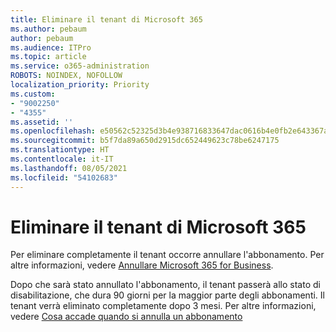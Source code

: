 ```yaml
---
title: Eliminare il tenant di Microsoft 365
ms.author: pebaum
author: pebaum
ms.audience: ITPro
ms.topic: article
ms.service: o365-administration
ROBOTS: NOINDEX, NOFOLLOW
localization_priority: Priority
ms.custom:
- "9002250"
- "4355"
ms.assetid: ''
ms.openlocfilehash: e50562c52325d3b4e938716833647dac0616b4e0fb2e643367a697e13f0b9ab2
ms.sourcegitcommit: b5f7da89a650d2915dc652449623c78be6247175
ms.translationtype: HT
ms.contentlocale: it-IT
ms.lasthandoff: 08/05/2021
ms.locfileid: "54102683"
---
```

# <a name="delete-microsoft-365-tenant"></a>Eliminare il tenant di Microsoft 365

Per eliminare completamente il tenant occorre annullare l'abbonamento. Per altre informazioni, vedere [Annullare Microsoft 365 for Business](https://docs.microsoft.com/microsoft-365/commerce/subscriptions/cancel-your-subscription?view=o365-worldwide). 
 
Dopo che sarà stato annullato l'abbonamento, il tenant passerà allo stato di disabilitazione, che dura 90 giorni per la maggior parte degli abbonamenti. Il tenant verrà eliminato completamente dopo 3 mesi. Per altre informazioni, vedere [Cosa accade quando si annulla un abbonamento](https://docs.microsoft.com/microsoft-365/commerce/subscriptions/cancel-your-subscription?view=o365-worldwide#what-happens-when-you-cancel-a-subscription)
